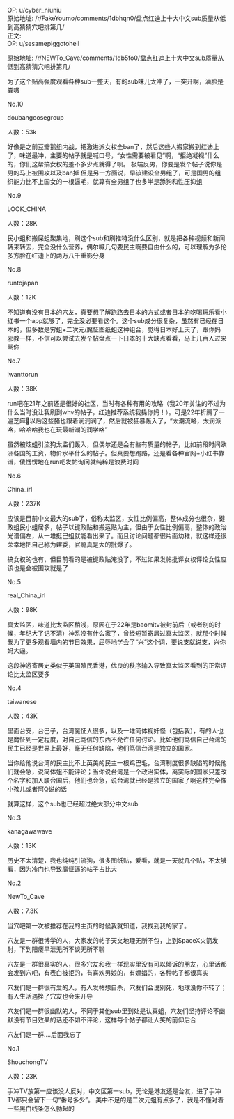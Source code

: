 
OP: u/cyber_niuniu  
原始地址: /r/FakeYoumo/comments/1dbhqn0/盘点红迪上十大中文sub质量从低到高猜猜穴吧排第几/  
正文:  
OP: u/sesamepiggotohell  

 原始地址: /r/NEWTo_Cave/comments/1db5fo0/盘点红迪上十大中文sub质量从低到高猜猜穴吧排第几/  

为了这个贴高强度观看各种sub一整天，有的sub味儿太冲了，一突开啊，满脸是粪嗷  

 No.10


doubangoosegroup


人数：53k

好像是之前豆瓣鹅组内战，把激进派女权全ban了，然后这些人搬家搬到红迪上了，味道最冲，主要的帖子就是喊口号，“女性需要被看见”啊，“拒绝凝视”什么的，你们这帮搞女权的差不多少点就得了呗。
极端反男，你要是发个帖子说你是男的马上被围攻以及ban掉
但是另一方面说，早该建设全男组了，可是国男的组织能力比不上国女的一根逼毛，就算有全男组了也多半是舔狗和性压抑蛆  

 No.9


LOOK_CHINA


人数：28K

民小蛆和搬屎蛆聚集地，刷这个sub和刷推特没什么区别，就是把各种视频和新闻转来转去，完全没什么营养，偶尔喊几句要民主啊要自由什么的，可以理解为多伦多方脸在红迪上的两万八千重影分身  

 No.8


runtojapan


人数：12K

不知道有没有日本的穴友，真要想了解跑路去日本的方式或者日本的吃喝玩乐看小红书一个app就够了，完全没必要看这个。这个sub成分很复杂，虽然有已经在日本的，但多数是穷蛆+二次元/魔怔图纸蛆这种组合，觉得日本好上天了，跟你妈邪教一样，不信可以尝试去发个帖盘点一下日本的十大缺点看看，马上几百人过来骂你  

 No.7


iwanttorun


人数：38K

run吧在21年之前还是很好的社区，当时有各种有用的攻略（我20年关注的不过为什么当时没让我刷到whv的帖子，红迪推荐系统我操你妈！）。可是22年折腾了一遍芝麻🐷以后这些猪也跟着润润润了，然后就被狂暴轰入了，“太潮流咯，太润派咯，哈哈哈我也在玩最新潮的润学咯”

虽然被炫蛆引流狗太监们轰入，但偶尔还是会有些有质量的帖子，比如前段时间欧洲各国的工资，物价水平什么的帖子。但真要想跑路，还是看各种官网+小红书靠谱，傻愣愣地在run吧发帖询问就纯粹是浪费时间  

 No.6


China_irl


人数：237K

应该是目前中文最大的sub了，俗称太监区，女性比例偏高，整体成分也很杂，键政蛆民小蛆居多，帖子以键政贴和搬运贴为主，但由于女性比例偏高，整体的政治光谱偏左，从一堆挺巴蛆就能看出来了。而且讨论问题都很片面幼稚，就这样还很荣幸地把自己称为建委，官瘾真是大的批爆了。

搞女权的也有，但目前看的是被键政贴淹没了，不过如果发帖批评女权评论女性应该也是会被围攻就是了  

 No.5


real_China_irl


人数：98K

真太监区，味道比太监区稍浅，原因在于22年是baomitv被封前后（或者别的时候，年纪大了记不清）神系没有什么家了，曾经短暂寄居过真太监区，就那个时候我为了更多观看墙内的节目效果，屈辱地学会了“兴”这个词，要说支就说支，兴你妈大逼。

这段神游寄居史类似于英国殖民香港，优良的秩序输入导致真太监区看到的正常评论比太监区要多  

 No.4


taiwanese

人数：43K

里面台支，台巴子，台湾魔怔人很多，以及一堆简体视奸怪（包括我），有的人也是魔怔到一定程度，对自己笃信的东西不允许任何讨论。比如他们笃信自己台湾的民主已经是世界上最好，毫无任何缺陷，他们笃信台湾是独立的国家。

当你给他说台湾的民主比不上英美的民主一根鸡巴毛，台湾制度很多缺陷的时候他们就会急，说简体蛆不能评论；当你说台湾是一个政治实体，离实际的国家只差改个名字和加入联合国后，他们也会急，说台湾就已经是独立的国家了啊这种完全像小孩儿或者阿Q说的话

就算这样，这个sub也已经超过绝大部分中文sub  

 No.3


kanagawawave

人数：13K

历史不太清楚，我也纯纯引流狗，很多图纸贴，爱看，就是一天就几个贴，不太够看，因为冷门也导致魔怔逼的帖子占比大  

 No.2


NewTo_Cave


人数：7.3K

当穴吧第一次被推荐在我的主页的时候我就知道，我找到我的家了。

穴友是一群很博学的人，大家发的帖子天文地理无所不包，上到SpaceX火箭发射，下到阳痿早泄无所不谈无所不聊

穴友是一群很真实的人，很多穴友和我一样现实里没有可以倾诉的朋友，心里话都会发到穴吧，有表白被拒的，有喜欢男娘的，有嫖娼的，各种帖子都很真实

穴友们是一群很有爱的人，有人发帖想自杀，穴友们会说别死，地球没你不转了；有人生活遇挫了穴友也会来开导

穴友们是一群很幽默的人，不同于其他sub里到处是认真蛆，穴友们坚持评论不幽默没有节目效果的话还不如不评论，这样每个帖子都让人笑的前仰后合

穴友们是一群….后面我忘了  

 No.1


ShouchongTV


人数：23K

手冲TV放第一应该没人反对，中文区第一sub，无论是港友还是台友，进了手冲TV都只会留下一句“番号多少”。
美中不足的是二次元蛆有点多了，我是不懂对着一些黑白线条怎么勃起的
